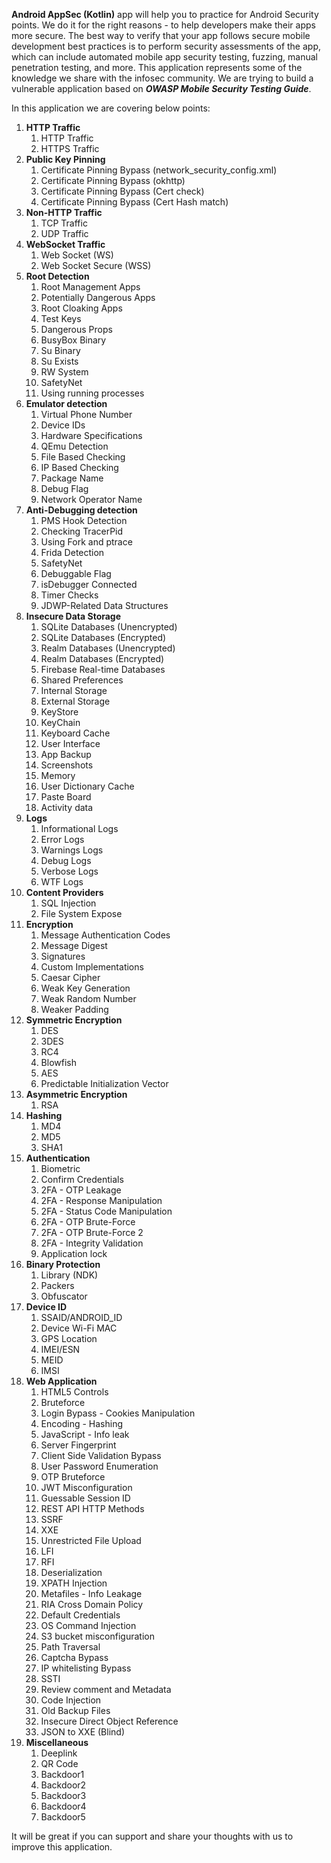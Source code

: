**Android AppSec (Kotlin)** app will help you to practice for Android Security points. We do it for the right reasons - to help developers make their apps more secure. The best way to verify that your app follows secure mobile development best practices is to perform security assessments of the app, which can include automated mobile app security testing, fuzzing, manual penetration testing, and more. This application represents some of the knowledge we share with the infosec community. We are trying to build a vulnerable application based on ***OWASP Mobile Security Testing Guide***.

In this application we are covering below points:

1. **HTTP Traffic**
   1. HTTP Traffic
   2. HTTPS Traffic
2. **Public Key Pinning**
   1. Certificate Pinning Bypass (network_security_config.xml)
   2. Certificate Pinning Bypass (okhttp)
   3. Certificate Pinning Bypass (Cert check)
   4. Certificate Pinning Bypass (Cert Hash match)
3. **Non-HTTP Traffic**
   1. TCP Traffic
   2. UDP Traffic
4. **WebSocket Traffic**
   1. Web Socket (WS)
   2. Web Socket Secure (WSS)
5. **Root Detection**
   1. Root Management Apps
   2. Potentially Dangerous Apps
   3. Root Cloaking Apps
   4. Test Keys
   5. Dangerous Props
   6. BusyBox Binary
   7. Su Binary
   8. Su Exists
   9. RW System
   10. SafetyNet
   11. Using running processes
6. **Emulator detection**
   1. Virtual Phone Number
   2. Device IDs
   3. Hardware Specifications
   4. QEmu Detection
   5. File Based Checking
   6. IP Based Checking
   7. Package Name
   8. Debug Flag
   9. Network Operator Name
7. **Anti-Debugging detection**
   1. PMS Hook Detection
   2. Checking TracerPid
   3. Using Fork and ptrace
   4. Frida Detection
   5. SafetyNet
   6. Debuggable Flag
   7. isDebugger Connected
   8. Timer Checks
   9. JDWP-Related Data Structures
8. **Insecure Data Storage**
   1. SQLite Databases (Unencrypted)
   2. SQLite Databases (Encrypted)
   3. Realm Databases (Unencrypted)
   4. Realm Databases (Encrypted)
   5. Firebase Real-time Databases
   6. Shared Preferences
   7. Internal Storage
   8. External Storage
   9. KeyStore
   10. KeyChain
   11. Keyboard Cache
   12. User Interface
   13. App Backup
   14. Screenshots
   15. Memory
   16. User Dictionary Cache
   17. Paste Board
   18. Activity data
9. **Logs**
   1. Informational Logs
   2. Error Logs
   3. Warnings Logs
   4. Debug Logs
   5. Verbose Logs
   6. WTF Logs
10. **Content Providers**
    1. SQL Injection
    2. File System Expose
11. **Encryption**
    1. Message Authentication Codes
    2. Message Digest
    3. Signatures
    4. Custom Implementations
    5. Caesar Cipher
    6. Weak Key Generation
    7. Weak Random Number
    8. Weaker Padding
12. **Symmetric Encryption**
    1. DES
    2. 3DES
    3. RC4
    4. Blowfish
    5. AES
    6. Predictable Initialization Vector
13. **Asymmetric Encryption**
    1. RSA
14. **Hashing**
    1. MD4
    2. MD5
    3. SHA1
15. **Authentication**
    1. Biometric
    2. Confirm Credentials
    3. 2FA - OTP Leakage
    4. 2FA - Response Manipulation
    5. 2FA - Status Code Manipulation
    6. 2FA - OTP Brute-Force
    7. 2FA - OTP Brute-Force 2
    8. 2FA - Integrity Validation
    9. Application lock
16. **Binary Protection**
    1. Library (NDK)
    2. Packers
    3. Obfuscator
17. **Device ID**
    1. SSAID/ANDROID_ID
    2. Device Wi-Fi MAC
    3. GPS Location
    4. IMEI/ESN
    5. MEID
    6. IMSI
18. **Web Application**
    1. HTML5 Controls
    2. Bruteforce
    3. Login Bypass - Cookies Manipulation
    4. Encoding - Hashing
    5. JavaScript - Info leak
    6. Server Fingerprint
    7. Client Side Validation Bypass
    8. User Password Enumeration
    9. OTP Bruteforce
    10. JWT Misconfiguration
    11. Guessable Session ID
    12. REST API HTTP Methods
    13. SSRF
    14. XXE
    15. Unrestricted File Upload
    16. LFI
    17. RFI
    18. Deserialization
    19. XPATH Injection
    20. Metafiles - Info Leakage
    21. RIA Cross Domain Policy
    22. Default Credentials
    23. OS Command Injection
    24. S3 bucket misconfiguration
    25. Path Traversal
    26. Captcha Bypass
    27. IP whitelisting Bypass
    28. SSTI
    29. Review comment and Metadata
    30. Code Injection
    31. Old Backup Files
    32. Insecure Direct Object Reference
    33. JSON to XXE (Blind)
19. **Miscellaneous**
    1. Deeplink
    2. QR Code
    3. Backdoor1
    4. Backdoor2
    5. Backdoor3
    6. Backdoor4
    7. Backdoor5

It will be great if you can support and share your thoughts with us to improve this application.
